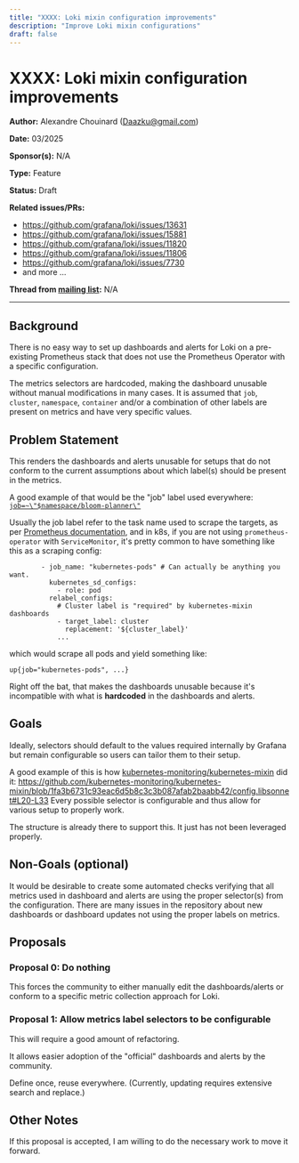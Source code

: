 ```yaml
---
title: "XXXX: Loki mixin configuration improvements"
description: "Improve Loki mixin configurations"
draft: false
---
```


# XXXX: Loki mixin configuration improvements

**Author:** Alexandre Chouinard (Daazku@gmail.com)

**Date:** 03/2025

**Sponsor(s):** N/A

**Type:** Feature

**Status:** Draft

**Related issues/PRs:**
- https://github.com/grafana/loki/issues/13631
- https://github.com/grafana/loki/issues/15881
- https://github.com/grafana/loki/issues/11820
- https://github.com/grafana/loki/issues/11806
- https://github.com/grafana/loki/issues/7730
- and more ...

**Thread from [mailing list](https://groups.google.com/forum/#!forum/lokiproject):** N/A

---

## Background

There is no easy way to set up dashboards and alerts for Loki on a pre-existing Prometheus stack that does not use the Prometheus Operator with a specific configuration.

The metrics selectors are hardcoded, making the dashboard unusable without manual modifications in many cases.
It is assumed that `job`, `cluster`, `namespace`, `container` and/or a combination of other labels are present on metrics and have very specific values.

## Problem Statement

This renders the dashboards and alerts unusable for setups that do not conform to the current assumptions about which label(s) should be present in the metrics.

A good example of that would be the "job" label used everywhere:
[`job=~\"$namespace/bloom-planner\"`](https://github.com/grafana/loki/blob/475d25f459575312adb25ff90abf8f10d521ad4b/production/loki-mixin/dashboards/dashboard-bloom-build.json#L267C101-L267C134)

Usually the job label refer to the task name used to scrape the targets, as per [Prometheus documentation](https://prometheus.io/docs/concepts/jobs_instances/), and
in k8s, if you are not using `prometheus-operator` with `ServiceMonitor`, it's pretty common to have something like this as a scraping config:
```
        - job_name: "kubernetes-pods" # Can actually be anything you want.
          kubernetes_sd_configs:
            - role: pod
          relabel_configs:
            # Cluster label is "required" by kubernetes-mixin dashboards
            - target_label: cluster
              replacement: '${cluster_label}'
            ...
```
which would scrape all pods and yield something like:
```
up{job="kubernetes-pods", ...}
```
Right off the bat, that makes the dashboards unusable because it's incompatible with what is **hardcoded** in the dashboards and alerts.

## Goals

Ideally, selectors should default to the values required internally by Grafana but remain configurable so users can tailor them to their setup.

A good example of this is how [kubernetes-monitoring/kubernetes-mixin](kubernetes-monitoring) did it:
https://github.com/kubernetes-monitoring/kubernetes-mixin/blob/1fa3b6731c93eac6d5b8c3c3b087afab2baabb42/config.libsonnet#L20-L33
Every possible selector is configurable and thus allow for various setup to properly work.

The structure is already there to support this. It just has not been leveraged properly.

## Non-Goals (optional)

It would be desirable to create some automated checks verifying that all metrics used in dashboard and alerts are using the proper selector(s) from the configuration.
There are many issues in the repository about new dashboards or dashboard updates not using the proper labels on metrics.

## Proposals

### Proposal 0: Do nothing

This forces the community to either manually edit the dashboards/alerts or conform to a specific metric collection approach for Loki.

### Proposal 1: Allow metrics label selectors to be configurable

This will require a good amount of refactoring.

It allows easier adoption of the "official" dashboards and alerts by the community.

Define once, reuse everywhere. (Currently, updating requires extensive search and replace.)

## Other Notes

If this proposal is accepted, I am willing to do the necessary work to move it forward.
